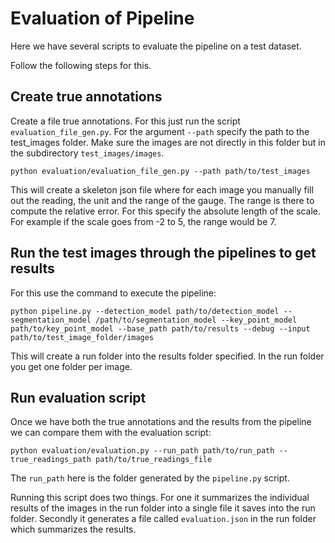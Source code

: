 # Evaluation of Pipeline

Here we have several scripts to evaluate the pipeline on a test dataset.

Follow the following steps for this.

## Create true annotations

Create a file true annotations. For this just run the script `evaluation_file_gen.py`. For the argument `--path` specify the path to the test_images folder. Make sure the images are not directly in this folder but in the subdirectory `test_images/images`.

```shell
python evaluation/evaluation_file_gen.py --path path/to/test_images
```

This will create a skeleton json file where for each image you manually fill out the reading, the unit and the range of the gauge. The range is there to compute the relative error. For this specify the absolute length of the scale. For example if the scale goes from -2 to 5, the range would be 7.

## Run the test images through the pipelines to get results

For this use the command to execute the pipeline:

```shell
python pipeline.py --detection_model path/to/detection_model --segmentation_model /path/to/segmentation_model --key_point_model path/to/key_point_model --base_path path/to/results --debug --input path/to/test_image_folder/images
```

This will create a run folder into the results folder specified. In the run folder you get one folder per image.

## Run evaluation script

Once we have both the true annotations and the results from the pipeline we can compare them with the evaluation script:

```shell
python evaluation/evaluation.py --run_path path/to/run_path --true_readings_path path/to/true_readings_file
```

The `run_path` here is the folder generated by the `pipeline.py` script.

Running this script does two things. For one it summarizes the individual results of the images in the run folder into a single file it saves into the run folder.
Secondly it generates a file called `evaluation.json` in the run folder which summarizes the results.
